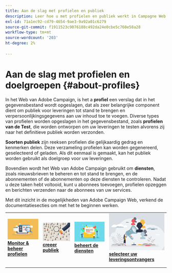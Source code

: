 ```yaml
---
title: Aan de slag met profielen en publiek
description: Leer hoe u met profielen en publiek werkt in Campagne Web
exl-id: 71a1ec92-cd79-4654-9ae3-9a92a01c6279
source-git-commit: f1911523c9076188c492da24e0cbe5c760e58a28
workflow-type: tm+mt
source-wordcount: '203'
ht-degree: 2%

---
```


# Aan de slag met profielen en doelgroepen {#about-profiles}

In het Web van Adobe Campaign, is het a **profiel** een verslag dat in het gegevensbestand wordt opgeslagen, dat als zeer belangrijke component dient om publiek voor leveringen tot stand te brengen en verpersoonlijkingsgegevens aan uw inhoud toe te voegen. Diverse types van profielen worden opgeslagen in het gegevensbestand, zoals **profielen van de Test**, die worden ontworpen om uw leveringen te testen alvorens zij naar het definitieve publiek worden verzonden.

**Soorten publiek** zijn reeksen profielen die gelijkaardig gedrag en kenmerken delen. Deze verzameling profielen kan worden gegenereerd, geselecteerd of geladen. Als dit eenmaal is gemaakt, kan het publiek worden gebruikt als doelgroep voor uw leveringen.

Bovendien wordt het Web van Adobe Campaign gebruikt om **diensten**, zoals nieuwsbrieven te beheren en tot stand te brengen, en de abonnementen of de abonnementen op deze diensten te controleren. Nadat u deze taken hebt voltooid, kunt u abonnees toevoegen, profielen opzeggen en berichten verzenden naar de abonnees van uw services.

Met dit inzicht in de mogelijkheden van Adobe Campaign Web, verkend de documentatiesecties om met het te beginnen werken.

<table style="table-layout:fixed"><tr style="border: 0;">
<td>
<a href="about-recipients.md">
<img src="../assets/do-not-localize/profiles-audiences-profile.png" alt="Profielafbeelding bewaken en beheren">
</a>
<div>
<a href="about-recipients.md"><strong> Monitor &amp; beheer profielen </strong></a>
</div>
<p>
</td>
<td>
<a href="create-audience.md">
<img src="../assets/do-not-localize/profiles-audiences-audience.png" alt="Een afbeelding voor het publiek maken">
</a>
<div><a href="create-audience.md"><strong> creeer publiek </strong>
</div>
<p>
</td>
<td>
<a href="manage-services.md">
<img src="../assets/do-not-localize/profiles-audiences-service.png" alt="De serviceafbeelding beheren">
</a>
<div>
<a href="manage-services.md"><strong> beheert de diensten </strong></a>
</div>
<p></td>
<td>
<a href="add-audience.md">
<img src="../assets/do-not-localize/profiles-audiences-deliveries.png" alt="Selecteer de afbeelding voor ontvangers van de levering">
</a>
<div>
<a href="add-audience.md"><strong> selecteer uw leveringsontvangers </strong></a>
</div>
<p></td>
</tr></table>